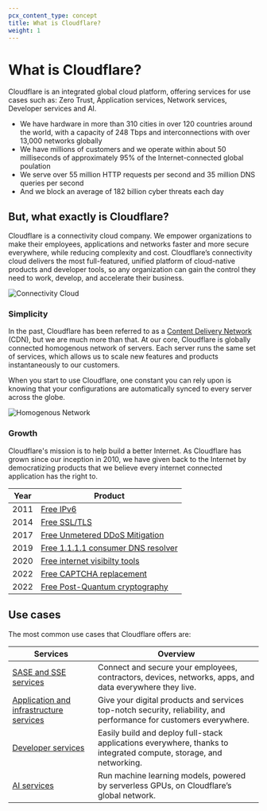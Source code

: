 ```yaml
---
pcx_content_type: concept
title: What is Cloudflare?
weight: 1
---
```


# What is Cloudflare?

Cloudflare is an integrated global cloud platform, offering services for use cases such as: Zero Trust, Application services, Network services, Developer services and AI.

- We have hardware in more than 310 cities in over 120 countries around the world, with a capacity of 248 Tbps and interconnections with over 13,000 networks globally
- We have millions of customers and we operate within about 50 milliseconds of approximately 95% of the Internet-connected global poulation
- We serve over 55 million HTTP requests per second and 35 million DNS queries per second
- And we block an average of 182 billion cyber threats each day

## **But, what exactly is Cloudflare?** 

Cloudflare is a connectivity cloud company. We empower organizations to make their employees, applications and networks faster and more secure everywhere, while reducing complexity and cost. Cloudflare’s connectivity cloud delivers the most full-featured, unified platform of cloud-native products and developer tools, so any organization can gain the control they need to work, develop, and accelerate their business. 

![Connectivity Cloud](/images/fundamentals/connectivity-cloud.png)

### Simplicity 

In the past, Cloudflare has been referred to as a [Content Delivery Network](/cache/) (CDN), but we are much more than that. At our core, Cloudflare is globally connected homogenous network of servers. Each server runs the same set of services, which allows us to scale new features and products instantaneously to our customers. 

When you start to use Cloudflare, one constant you can rely upon is knowing that your configurations are automatically synced to every server across the globe.

![Homogenous Network](/images/fundamentals/homogenous-network.png)

### Growth

Cloudflare's mission is to help build a better Internet. As Cloudflare has grown since our inception in 2010, we have given back to the Internet by democratizing products that we believe every internet connected application has the right to. 

| Year | Product | 
| --- | --- |
| 2011 | [Free IPv6](https://blog.cloudflare.com/introducing-cloudflares-automatic-ipv6-gatewa) | 
| 2014 | [Free SSL/TLS](https://blog.cloudflare.com/introducing-universal-ssl/) |
| 2017 | [Free Unmetered DDoS Mitigation](https://blog.cloudflare.com/unmetered-mitigation/) |
| 2019 | [Free 1.1.1.1 consumer DNS resolver](https://blog.cloudflare.com/dns-resolver-1-1-1-1) |
| 2020 | [Free internet visibilty tools](https://blog.cloudflare.com/introducing-cloudflare-radar) |
| 2022 | [Free CAPTCHA replacement](https://blog.cloudflare.com/turnstile-ga) |
| 2022 | [Free Post-Quantum cryptography](https://blog.cloudflare.com/post-quantum-crypto-should-be-free) |


## Use cases

The most common use cases that Cloudflare offers are:

| Services | Overview | 
| --- | --- |
| [SASE and SSE services](/products/?product-group=Cloudflare+One) | Connect and secure your employees, contractors, devices, networks, apps, and data everywhere they live. |
| [Application and infrastructure services](/products/?product-group=Application+performance%2CApplication+security) | Give your digital products and services top-notch security, reliability, and performance for customers everywhere. |
| [Developer services](/products/?product-group=Developer+platform) | Easily build and deploy full-stack applications everywhere, thanks to integrated compute, storage, and networking. | 
| [AI services](/products/?product-group=AI) | Run machine learning models, powered by serverless GPUs, on Cloudflare’s global network. |
